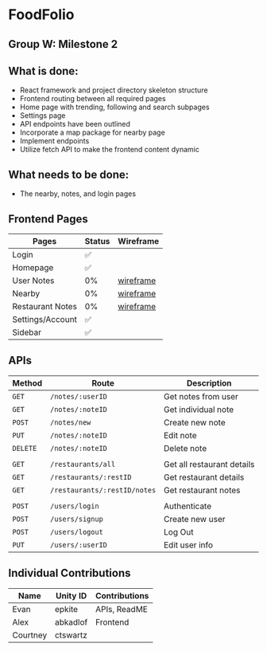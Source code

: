 # FoodFolio
## Group W: Milestone 2

 ## What is done:

* React framework and project directory skeleton structure
* Frontend routing between all required pages
* Home page with trending, following and search subpages
* Settings page
* API endpoints have been outlined
* Incorporate a map package for nearby page
* Implement endpoints
* Utilize fetch API to make the frontend content dynamic

## What needs to be done: 

* The nearby, notes, and login pages

## Frontend Pages

Pages   | Status | Wireframe
------- | ------ | ---------
Login   | ✅   | 
Homepage | ✅     |
User Notes | 0% | [wireframe](https://github.ncsu.edu/engr-csc342/csc342-2023Fall-GroupW/blob/main/Proposal/Wireframes/Notes.png)
Nearby   |  0%    | [wireframe](https://github.ncsu.edu/engr-csc342/csc342-2023Fall-GroupW/blob/main/Proposal/Wireframes/MapDishFilter.png)
Restaurant Notes   |  0%    | [wireframe]()
Settings/Account  | ✅ |
Sidebar | ✅ |

## APIs

Method | Route                 | Description
------ | --------------------- | ---------
`GET` | `/notes/:userID`              | Get notes from user
`GET`  | `/notes/:noteID`      | Get individual note
`POST`  | `/notes/new`     | Create new note
`PUT`  | `/notes/:noteID`      | Edit note
`DELETE`  | `/notes/:noteID`      | Delete note
 | |
 `GET`  | `/restaurants/all`      | Get all restaurant details
`GET`  | `/restaurants/:restID`      | Get restaurant details
`GET`  | `/restaurants/:restID/notes`      | Get restaurant notes
 | |
`POST`  | `/users/login`      | Authenticate
`POST`  | `/users/signup`     | Create new user
`POST`  | `/users/logout`     | Log Out
`PUT`  | `/users/:userID`      | Edit user info

## Individual Contributions

Name | Unity ID | Contributions
-----|----------|--------------
Evan | epkite   | APIs, ReadME
Alex | abkadlof | Frontend
Courtney | ctswartz |
 


